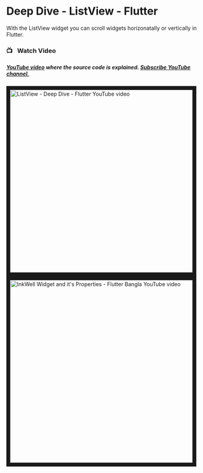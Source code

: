# Deep Dive - ListView - Flutter

With the ListView widget you can scroll widgets horizonatally or vertically in Flutter.




### 📺&ensp; Watch Video

##### [YouTube video](https://www.youtube.com/watch?v=B738DDx4uUo&list=UU7fe0TkvATV5FrNiIN8rqdQ&index=1 "Technobd xyz") where the *source code* is explained. [Subscribe YouTube channel.](https://www.youtube.com/channel/UC7fe0TkvATV5FrNiIN8rqdQ "YouTube Subscribe Technobd xyz")  

<a href="https://www.youtube.com/watch?v=B738DDx4uUo&list=UU7fe0TkvATV5FrNiIN8rqdQ&index=1&feature=player_embedded" target="_blank">
  <img src="https://i9.ytimg.com/vi/B738DDx4uUo/maxresdefault.jpg?time=1615584300000&sqp=CKy4r4IG&rs=AOn4CLDEkuKkv0chVOzPbIAl61UEXklsgw" 
       alt="ListView - Deep Dive - Flutter YouTube video" width="480" border="10" />
</a>
<br />

<a href="https://youtu.be/iT4SzT8HHcU" target="_blank">
  <img src="https://youtu.be/iT4SzT8HHcU" 
       alt="InkWell Widget and it's Properties - Flutter Bangla YouTube video" width="480" border="10" />
</a>


<br />



